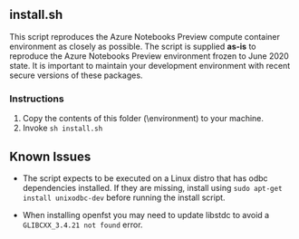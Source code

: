 ## install.sh 

This script reproduces the Azure Notebooks Preview compute container environment as closely as possible. The script is supplied **as-is** to reproduce the Azure Notebooks Preview environment frozen to June 2020 state. It is important to maintain your development environment with recent secure versions of these packages. 

### Instructions

1. Copy the contents of this folder (\environment) to your machine. 
2. Invoke `sh install.sh` 

## Known Issues

- The script expects to be executed on a Linux distro that has odbc dependencies installed. If they are missing, install using `sudo apt-get install unixodbc-dev` before running the install script.

- When installing openfst you may need to update libstdc to avoid a `GLIBCXX_3.4.21 not found` error.   
